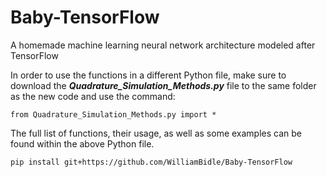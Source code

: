 # Baby-TensorFlow
A homemade machine learning neural network architecture modeled after TensorFlow

In order to use the functions in a different Python file, make sure to download the ***Quadrature_Simulation_Methods.py*** file to the same folder as the new code and use the command:

    from Quadrature_Simulation_Methods.py import *

The full list of functions, their usage, as well as some examples can be found within the above Python file.

    pip install git+https://github.com/WilliamBidle/Baby-TensorFlow
